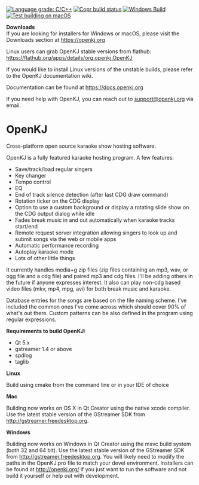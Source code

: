 [![Language grade: C/C++](https://img.shields.io/lgtm/grade/cpp/g/OpenKJ/OpenKJ.svg?logo=lgtm&logoWidth=18)](https://lgtm.com/projects/g/OpenKJ/OpenKJ/context:cpp)
[![Copr build status](https://copr.fedorainfracloud.org/coprs/openkj/OpenKJ-unstable/package/openkjtools/status_image/last_build.png)](https://copr.fedorainfracloud.org/coprs/openkj/OpenKJ-unstable/package/openkjtools/)
[![Windows Build](https://github.com/OpenKJ/OpenKJ/actions/workflows/windows-test.yml/badge.svg)](https://github.com/OpenKJ/OpenKJ/actions/workflows/windows-test.yml)
[![Test building on macOS](https://github.com/OpenKJ/OpenKJ/actions/workflows/macos-test.yml/badge.svg)](https://github.com/OpenKJ/OpenKJ/actions/workflows/macos-test.yml)

**Downloads**  
If you are looking for installers for Windows or macOS, please visit the Downloads section at https://openkj.org

Linux users can grab OpenKJ stable versions from flathub: https://flathub.org/apps/details/org.openkj.OpenKJ

If you would like to install Linux versions of the unstable builds, please refer to the OpenKJ documentation wiki.

Documentation can be found at https://docs.openkj.org

If you need help with OpenKJ, you can reach out to support@openkj.org via email.

OpenKJ
======

Cross-platform open source karaoke show hosting software.

OpenKJ is a fully featured karaoke hosting program.
A few features:
* Save/track/load regular singers
* Key changer
* Tempo control
* EQ
* End of track silence detection (after last CDG draw command)
* Rotation ticker on the CDG display
* Option to use a custom background or display a rotating slide show on the CDG output dialog while idle
* Fades break music in and out automatically when karaoke tracks start/end
* Remote request server integration allowing singers to look up and submit songs via the web or mobile apps
* Automatic performance recording
* Autoplay karaoke mode
* Lots of other little things

It currently handles media+g zip files (zip files containing an mp3, wav, or ogg file and a cdg file) and paired mp3 and cdg files.  I'll be adding others in the future if anyone expresses interest.  It also can play non-cdg based video files (mkv, mp4, mpg, avi) for both break music and karaoke.

Database entries for the songs are based on the file naming scheme.  I've included the common ones I've come across which should cover 90% of what's out there. Custom patterns can be also defined in the program using regular expressions.



**Requirements to build OpenKJ:**

* Qt 5.x
* gstreamer 1.4 or above
* spdlog
* taglib

**Linux**

Build using cmake from the command line or in your IDE of choice

**Mac**

Building now works on OS X in Qt Creator using the native xcode compiler.  Use the latest stable version of the GStreamer SDK from http://gstreamer.freedesktop.org.


**Windows**

Building now works on Windows in Qt Creator using the msvc build system (both 32 and 64 bit).  Use the latest stable version of the GStreamer SDK from http://gstreamer.freedesktop.org.  You will likely need to modify the paths in the OpenKJ.pro file to match your devel environment.  Installers can be found at http://openkj.org/ if you just want to run the software and not build it yourself or help out with development.

